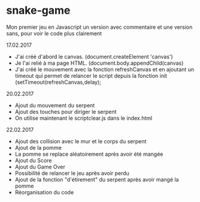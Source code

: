 # snake-game
Mon premier jeu en Javascript
un version avec commentaire et une version sans, pour voir le code plus clairement

17.02.2017

- J'ai créé d'abord le canvas. (document.createElement 'canvas')
- Je l'ai relié à ma page HTML. (document.body.appendChild(canvas)
- J'ai créé le mouvement avec la fonction refreshCanvas et en ajoutant un timeout qui permet de relancer le script depuis la fonction init (setTimeout(refreshCanvas,delay);


20.02.2017

- Ajout du mouvement du serpent
- Ajout des touches pour diriger le serpent
- On utilise maintenant le scriptclear.js dans le index.html


22.02.2017

- Ajout des collision avec le mur et le corps du serpent
- Ajout de la pomme
- La pomme se replace aléatoirement après avoir été mangée
- Ajout du Score
- Ajout du Game Over
- Possibilité de relancer le jeu après avoir perdu
- Ajout de la fonction "d'étirement" du serpent après avoir mangé la pomme
- Réorganisation du code
